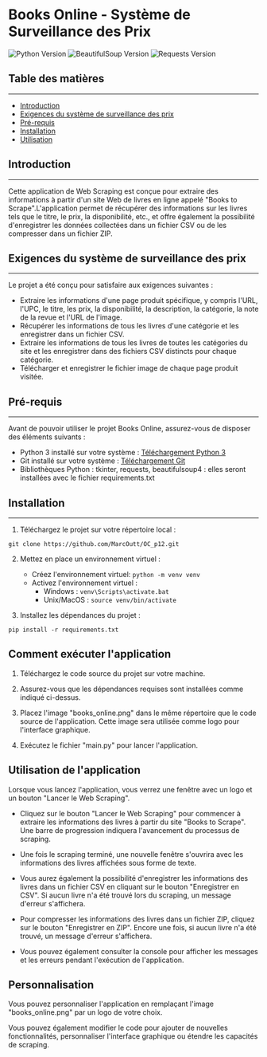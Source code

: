 # Books Online - Système de Surveillance des Prix

![Python Version](https://img.shields.io/badge/Python-3.7-blue.svg)
![BeautifulSoup Version](https://img.shields.io/badge/BeautifulSoup-4.11-green.svg)
![Requests Version](https://img.shields.io/badge/Requests-2.28.1-orange.svg)

## Table des matières
---------------------

* [Introduction](#introduction)
* [Exigences du système de surveillance des prix](#exigences-du-système-de-surveillance-des-prix)
* [Pré-requis](#pré-requis)
* [Installation](#installation)
* [Utilisation](#utilisation)


## Introduction
----------------

Cette application de Web Scraping est conçue pour extraire des informations à partir d'un site Web de livres en ligne appelé "Books to Scrape".L'application permet de récupérer des informations sur les livres tels que le titre, le prix, la disponibilité, etc., et offre également la possibilité d'enregistrer les données collectées dans un fichier CSV ou de les compresser dans un fichier ZIP.


## Exigences du système de surveillance des prix
-----------------------------------------------

Le projet a été conçu pour satisfaire aux exigences suivantes :

* Extraire les informations d'une page produit spécifique, y compris l'URL, l'UPC, le titre, les prix, la disponibilité, la description, la catégorie, la note de la revue et l'URL de l'image.
* Récupérer les informations de tous les livres d'une catégorie et les enregistrer dans un fichier CSV.
* Extraire les informations de tous les livres de toutes les catégories du site et les enregistrer dans des fichiers CSV distincts pour chaque catégorie.
* Télécharger et enregistrer le fichier image de chaque page produit visitée.

## Pré-requis
-------------

Avant de pouvoir utiliser le projet Books Online, assurez-vous de disposer des éléments suivants :

* Python 3 installé sur votre système : [Téléchargement Python 3](https://www.python.org/downloads/)
* Git installé sur votre système : [Téléchargement Git](https://git-scm.com/book/fr/v2/D%C3%A9marrage-rapide-Installation-de-Git)
* Bibliothèques Python : tkinter, requests, beautifulsoup4 : elles seront installées avec le fichier requirements.txt

## Installation
------------------

1. Téléchargez le projet sur votre répertoire local : 
```
git clone https://github.com/MarcOutt/OC_p12.git
```

2. Mettez en place un environnement virtuel :
   * Créez l'environnement virtuel: `python -m venv venv`
   * Activez l'environnement virtuel :
       * Windows : `venv\Scripts\activate.bat`
       * Unix/MacOS : `source venv/bin/activate`

3. Installez les dépendances du projet :

```
pip install -r requirements.txt
```
## Comment exécuter l'application

1. Téléchargez le code source du projet sur votre machine.

2. Assurez-vous que les dépendances requises sont installées comme indiqué ci-dessus.

3. Placez l'image "books_online.png" dans le même répertoire que le code source de l'application. Cette image sera utilisée comme logo pour l'interface graphique.

4. Exécutez le fichier "main.py" pour lancer l'application.

## Utilisation de l'application

Lorsque vous lancez l'application, vous verrez une fenêtre avec un logo et un bouton "Lancer le Web Scraping".

- Cliquez sur le bouton "Lancer le Web Scraping" pour commencer à extraire les informations des livres à partir du site "Books to Scrape". Une barre de progression indiquera l'avancement du processus de scraping.

- Une fois le scraping terminé, une nouvelle fenêtre s'ouvrira avec les informations des livres affichées sous forme de texte.

- Vous aurez également la possibilité d'enregistrer les informations des livres dans un fichier CSV en cliquant sur le bouton "Enregistrer en CSV". Si aucun livre n'a été trouvé lors du scraping, un message d'erreur s'affichera.

- Pour compresser les informations des livres dans un fichier ZIP, cliquez sur le bouton "Enregistrer en ZIP". Encore une fois, si aucun livre n'a été trouvé, un message d'erreur s'affichera.

- Vous pouvez également consulter la console pour afficher les messages et les erreurs pendant l'exécution de l'application.

## Personnalisation

Vous pouvez personnaliser l'application en remplaçant l'image "books_online.png" par un logo de votre choix.

Vous pouvez également modifier le code pour ajouter de nouvelles fonctionnalités, personnaliser l'interface graphique ou étendre les capacités de scraping.
